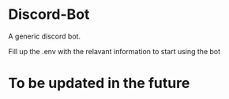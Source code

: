 # Discord-Bot
A generic discord bot.

Fill up the .env with the relavant information to start using the bot

# To be updated in the future

